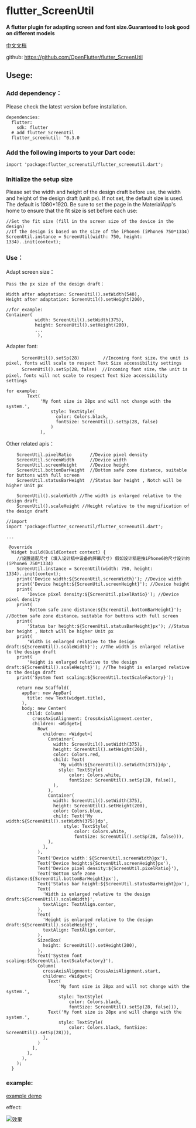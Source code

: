 
# flutter_ScreenUtil
**A flutter plugin for adapting screen and font size.Guaranteed to look good on different models**

[中文文档](https://github.com/OpenFlutter/flutter_ScreenUtil/blob/master/README_CN.md)

github: https://github.com/OpenFlutter/flutter_ScreenUtil


## Usege:

### Add dependency：
Please check the latest version before installation.
```
dependencies:
  flutter:
    sdk: flutter
  # add flutter_ScreenUtil
  flutter_screenutil: ^0.3.0
```

### Add the following imports to your Dart code:
```
import 'package:flutter_screenutil/flutter_screenutil.dart';
```

### Initialize the setup size
Please set the width and height of the design draft before use, the width and height of the design draft (unit px).
If not set, the default size is used. The default is 1080*1920.
Be sure to set the page in the MaterialApp's home to ensure that the fit size is set before each use:

```
//Set the fit size (fill in the screen size of the device in the design)
//If the design is based on the size of the iPhone6 ​​(iPhone6 ​​750*1334)
ScreenUtil.instance = ScreenUtil(width: 750, height: 1334)..init(context);
```

### Use：

Adapt screen size：
```
Pass the px size of the design draft：

Width after adaptation: ScreenUtil().setWidth(540),
Height after adaptation: ScreenUtil().setHeight(200),

//for example:
Container(
           width: ScreenUtil().setWidth(375),
           height: ScreenUtil().setHeight(200),
           ...
            ),
```

Adapter font:
``` 
      ScreenUtil().setSp(28)         //Incoming font size，the unit is pixel, fonts will scale to respect Text Size accessibility settings
      ScreenUtil().setSp(28，false)  //Incoming font size，the unit is pixel，fonts will not scale to respect Text Size accessibility settings

for example:
        Text(
             'My font size is 28px and will not change with the system.',
                 style: TextStyle(
                   color: Colors.black,
                   fontSize: ScreenUtil().setSp(28, false) 
                 )
             ),

```

Other related apis：
```
    ScreenUtil.pixelRatio       //Device pixel density
    ScreenUtil.screenWidth      //Device width
    ScreenUtil.screenHeight     //Device height
    ScreenUtil.bottomBarHeight  //Bottom safe zone distance, suitable for buttons with full screen
    ScreenUtil.statusBarHeight  //Status bar height , Notch will be higher Unit px

    ScreenUtil().scaleWidth //The width is enlarged relative to the design draft
    ScreenUtil().scaleHeight //Height relative to the magnification of the design draft

```

```
//import
import 'package:flutter_screenutil/flutter_screenutil.dart';

...

 @override
  Widget build(BuildContext context) {
    //设置适配尺寸 (填入设计稿中设备的屏幕尺寸) 假如设计稿是按iPhone6的尺寸设计的(iPhone6 750*1334)
    ScreenUtil.instance = ScreenUtil(width: 750, height: 1334)..init(context);
    print('Device width:${ScreenUtil.screenWidth}'); //Device width
    print('Device height:${ScreenUtil.screenHeight}'); //Device height
    print(
        'Device pixel density:${ScreenUtil.pixelRatio}'); //Device pixel density
    print(
        'Bottom safe zone distance:${ScreenUtil.bottomBarHeight}'); //Bottom safe zone distance，suitable for buttons with full screen
    print(
        'Status bar height:${ScreenUtil.statusBarHeight}px'); //Status bar height , Notch will be higher Unit px
    print(
        'Width is enlarged relative to the design draft:${ScreenUtil().scaleWidth}'); //The width is enlarged relative to the design draft
    print(
        'Height is enlarged relative to the design draft:${ScreenUtil().scaleHeight}'); //The height is enlarged relative to the design draft
    print('System font scaling:${ScreenUtil.textScaleFactory}');

    return new Scaffold(
      appBar: new AppBar(
        title: new Text(widget.title),
      ),
      body: new Center(
        child: Column(
          crossAxisAlignment: CrossAxisAlignment.center,
          children: <Widget>[
            Row(
              children: <Widget>[
                Container(
                  width: ScreenUtil().setWidth(375),
                  height: ScreenUtil().setHeight(200),
                  color: Colors.red,
                  child: Text(
                    'My width:${ScreenUtil().setWidth(375)}dp',
                    style: TextStyle(
                        color: Colors.white,
                        fontSize: ScreenUtil().setSp(28, false)),
                  ),
                ),
                Container(
                  width: ScreenUtil().setWidth(375),
                  height: ScreenUtil().setHeight(200),
                  color: Colors.blue,
                  child: Text('My width:${ScreenUtil().setWidth(375)}dp',
                      style: TextStyle(
                          color: Colors.white,
                          fontSize: ScreenUtil().setSp(28, false))),
                ),
              ],
            ),
            Text('Device width：${ScreenUtil.screenWidth}px'),
            Text('Device height:${ScreenUtil.screenHeight}px'),
            Text('Device pixel density:${ScreenUtil.pixelRatio}'),
            Text('Bottom safe zone distance:${ScreenUtil.bottomBarHeight}px'),
            Text('Status bar height:${ScreenUtil.statusBarHeight}px'),
            Text(
              'Width is enlarged relative to the design draft:${ScreenUtil().scaleWidth}',
              textAlign: TextAlign.center,
            ),
            Text(
              'Height is enlarged relative to the design draft:${ScreenUtil().scaleHeight}',
              textAlign: TextAlign.center,
            ),
            SizedBox(
              height: ScreenUtil().setHeight(200),
            ),
            Text('System font scaling:${ScreenUtil.textScaleFactory}'),
            Column(
              crossAxisAlignment: CrossAxisAlignment.start,
              children: <Widget>[
                Text(
                    'My font size is 28px and will not change with the system.',
                    style: TextStyle(
                        color: Colors.black,
                        fontSize: ScreenUtil().setSp(28, false))),
                Text('My font size is 28px and will change with the system.',
                    style: TextStyle(
                        color: Colors.black, fontSize: ScreenUtil().setSp(28))),
              ],
            )
          ],
        ),
      ),
    );
  }
```

### example:

[example demo](https://github.com/OpenFlutter/flutter_ScreenUtil/blob/master/example/lib/main_zh.dart)
 
effect:

![效果](demo_en.png)

